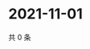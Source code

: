 # 2021-11-01

共 0 条

<!-- BEGIN WEIBO -->
<!-- 最后更新时间 Mon Nov 01 2021 07:11:41 GMT+0800 (China Standard Time) -->

<!-- END WEIBO -->
